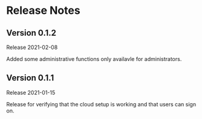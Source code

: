 # Release Notes

## Version 0.1.2
Release 2021-02-08

Added some administrative functions only availavle for administrators.

## Version 0.1.1
Release 2021-01-15

Release for verifying that the cloud setup is working and that users can sign on.